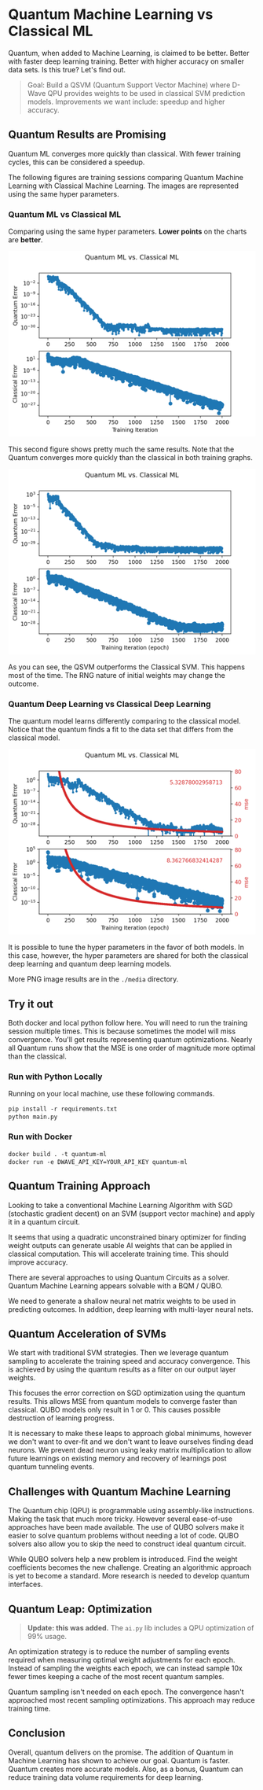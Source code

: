 # Quantum Machine Learning vs Classical ML

Quantum, when added to Machine Learning, is claimed to be better.
Better with faster deep learning training.
Better with higher accuracy on smaller data sets.
Is this true?
Let's find out.

> Goal: Build a QSVM (Quantum Support Vector Machine) where D-Wave QPU provides
> weights to be used in classical SVM prediction models.
> Improvements we want include: speedup and higher accuracy.

## Quantum Results are Promising

Quantum ML converges more quickly than classical.
With fewer training cycles, this can be considered a speedup.

The following figures are training sessions comparing 
Quantum Machine Learning with Classical Machine Learning.
The images are represented using the same hyper parameters.

### Quantum ML vs Classical ML

Comparing using the same hyper parameters.
**Lower points** on the charts are **better**.

![Figure 1](media/quantum-ml-vs-classical-ml-1.png)

This second figure shows pretty much the same results.
Note that the Quantum converges more quickly than the classical
in both training graphs.

![Figure 2](media/quantum-ml-vs-classical-ml-2.png)

As you can see, the QSVM outperforms the Classical SVM.
This happens most of the time.
The RNG nature of initial weights may change the outcome.

### Quantum Deep Learning vs Classical Deep Learning

The quantum model learns differently comparing to the classical model.
Notice that the quantum finds a fit to the data set
that differs from the classical model.

![Figure 3](media/quantum-mse-in-action-2.png)

It is possible to tune the hyper parameters in the favor of both models.
In this case, however, the hyper parameters are shared for both
the classical deep learning and quantum deep learning models.

More PNG image results are in the `./media` directory.

## Try it out

Both docker and local python follow here.
You will need to run the training session multiple times.
This is because sometimes the model will miss convergence.
You'll get results representing quantum optimizations.
Nearly all Quantum runs show that the MSE is one order
of magnitude more optimal than the classical.

### Run with Python Locally

Running on your local machine, use these following commands.

```shell
pip install -r requirements.txt
python main.py
```

### Run with Docker

```shell
docker build . -t quantum-ml
docker run -e DWAVE_API_KEY=YOUR_API_KEY quantum-ml
```

## Quantum Training Approach

Looking to take a conventional Machine Learning Algorithm
with SGD (stochastic gradient decent) on an SVM (support vector machine)
and apply it in a quantum circuit.

It seems that using a quadratic unconstrained binary optimizer for
finding weight outputs can generate usable AI weights that can be
applied in classical computation.
This will accelerate training time.
This should improve accuracy.

There are several approaches to using Quantum Circuits as a solver.
Quantum Machine Learning appears solvable with a BQM / QUBO.

We need to generate a shallow neural net matrix weights
to be used in predicting outcomes.
In addition, deep learning with multi-layer neural nets.

## Quantum Acceleration of SVMs

We start with traditional SVM strategies.
Then we leverage quantum sampling to accelerate the training
speed and accuracy convergence.
This is achieved by using the quantum results as a filter
on our output layer weights.

This focuses the error correction on SGD optimization
using the quantum results.
This allows MSE from quantum models to converge faster than classical.
QUBO models only result in 1 or 0.
This causes possible destruction of learning progress.

It is necessary to make these leaps to approach global minimums,
however we don't want to over-fit and we don't want to leave
ourselves finding dead neurons.
We prevent dead neuron using leaky matrix multiplication to allow
future learnings on existing memory and recovery of
learnings post quantum tunneling events.

## Challenges with Quantum Machine Learning

The Quantum chip (QPU) is programmable using assembly-like instructions.
Making the task that much more tricky.
However several ease-of-use approaches have been made available.
The use of QUBO solvers make it easier to solve quantum problems without needing a lot of code.
QUBO solvers also allow you to skip the need to construct ideal quantum circuit.

While QUBO solvers help a new problem is introduced.
Find the weight coefficients becomes the new challenge.
Creating an algorithmic approach is yet to become a standard. 
More research is needed to develop quantum interfaces.

## Quantum Leap: Optimization

> **Update: this was added.**
> The `ai.py` lib includes a QPU optimization of 99% usage.

An optimization strategy is to reduce the number of sampling events
required when measuring optimal weight adjustments for each epoch.
Instead of sampling the weights each epoch,
we can instead sample 10x fewer times
keeping a cache of the most recent quantum samples.

Quantum sampling isn't needed on each epoch.
The convergence hasn't approached most recent sampling optimizations.
This approach may reduce training time.

## Conclusion

Overall, quantum delivers on the promise.
The addition of Quantum in Machine Learning has shown to achieve our goal.
Quantum is faster.
Quantum creates more accurate models.
Also, as a bonus, Quantum can reduce training data
volume requirements for deep learning.
